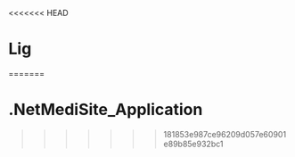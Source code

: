 <<<<<<< HEAD
# Lig
=======
# .NetMediSite_Application
>>>>>>> 181853e987ce96209d057e60901e89b85e932bc1
